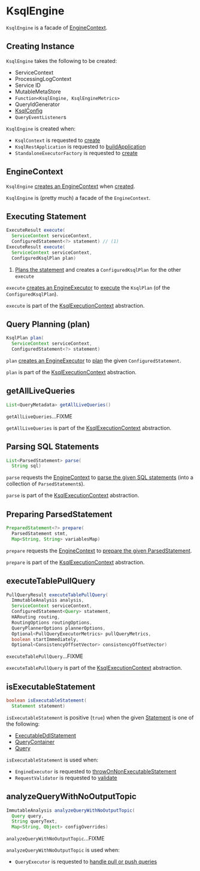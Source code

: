 # KsqlEngine

`KsqlEngine` is a facade of [EngineContext](#primaryContext).

## Creating Instance

`KsqlEngine` takes the following to be created:

* <span id="serviceContext"> ServiceContext
* <span id="processingLogContext"> ProcessingLogContext
* <span id="serviceId"> Service ID
* <span id="metaStore"> MutableMetaStore
* <span id="engineMetricsFactory"> `Function<KsqlEngine, KsqlEngineMetrics>`
* <span id="queryIdGenerator"> QueryIdGenerator
* <span id="ksqlConfig"> [KsqlConfig](KsqlConfig.md)
* <span id="queryEventListeners"> `QueryEventListener`s

`KsqlEngine` is created when:

* `KsqlContext` is requested to [create](embedded/KsqlContext.md#create)
* `KsqlRestApplication` is requested to [buildApplication](rest/KsqlRestApplication.md#buildApplication)
* `StandaloneExecutorFactory` is requested to [create](rest/StandaloneExecutorFactory.md#create)

## <span id="primaryContext"> EngineContext

`KsqlEngine` [creates an EngineContext](EngineContext.md#create) when [created](#creating-instance).

`KsqlEngine` is (pretty much) a facade of the `EngineContext`.

## <span id="execute"> Executing Statement

```java
ExecuteResult execute(
  ServiceContext serviceContext,
  ConfiguredStatement<?> statement) // (1)
ExecuteResult execute(
  ServiceContext serviceContext,
  ConfiguredKsqlPlan plan)
```

1. [Plans the statement](#plan) and creates a `ConfiguredKsqlPlan` for the other `execute`

`execute` [creates an EngineExecutor](EngineExecutor.md#create) to [execute](EngineExecutor.md#execute) the `KsqlPlan` (of the `ConfiguredKsqlPlan`).

`execute` is part of the [KsqlExecutionContext](KsqlExecutionContext.md#execute) abstraction.

## <span id="plan"> Query Planning (plan)

```java
KsqlPlan plan(
  ServiceContext serviceContext,
  ConfiguredStatement<?> statement)
```

`plan` [creates an EngineExecutor](EngineExecutor.md#create) to [plan](EngineExecutor.md#plan) the given `ConfiguredStatement`.

`plan` is part of the [KsqlExecutionContext](KsqlExecutionContext.md#plan) abstraction.

## <span id="getAllLiveQueries"> getAllLiveQueries

```java
List<QueryMetadata> getAllLiveQueries()
```

`getAllLiveQueries`...FIXME

`getAllLiveQueries` is part of the [KsqlExecutionContext](KsqlExecutionContext.md#getAllLiveQueries) abstraction.

## <span id="parse"> Parsing SQL Statements

```java
List<ParsedStatement> parse(
  String sql)
```

`parse` requests the [EngineContext](#primaryContext) to [parse the given SQL statements](EngineContext.md#parse) (into a collection of `ParsedStatement`s).

`parse` is part of the [KsqlExecutionContext](KsqlExecutionContext.md#parse) abstraction.

## <span id="prepare"> Preparing ParsedStatement

```java
PreparedStatement<?> prepare(
  ParsedStatement stmt,
  Map<String, String> variablesMap)
```

`prepare` requests the [EngineContext](#primaryContext) to [prepare the given ParsedStatement](EngineContext.md#prepare).

`prepare` is part of the [KsqlExecutionContext](KsqlExecutionContext.md#prepare) abstraction.

## <span id="executeTablePullQuery"> executeTablePullQuery

```java
PullQueryResult executeTablePullQuery(
  ImmutableAnalysis analysis,
  ServiceContext serviceContext,
  ConfiguredStatement<Query> statement,
  HARouting routing,
  RoutingOptions routingOptions,
  QueryPlannerOptions plannerOptions,
  Optional<PullQueryExecutorMetrics> pullQueryMetrics,
  boolean startImmediately,
  Optional<ConsistencyOffsetVector> consistencyOffsetVector)
```

`executeTablePullQuery`...FIXME

`executeTablePullQuery` is part of the [KsqlExecutionContext](KsqlExecutionContext.md#executeTablePullQuery) abstraction.

## <span id="isExecutableStatement"> isExecutableStatement

```java
boolean isExecutableStatement(
  Statement statement)
```

`isExecutableStatement` is positive (`true`) when the given [Statement](Statement.md) is one of the following:

* [ExecutableDdlStatement](ExecutableDdlStatement.md)
* [QueryContainer](QueryContainer.md)
* [Query](Query.md)

`isExecutableStatement` is used when:

* `EngineExecutor` is requested to [throwOnNonExecutableStatement](EngineExecutor.md#throwOnNonExecutableStatement)
* `RequestValidator` is requested to [validate](rest/RequestValidator.md#validate)

## <span id="analyzeQueryWithNoOutputTopic"> analyzeQueryWithNoOutputTopic

```java
ImmutableAnalysis analyzeQueryWithNoOutputTopic(
  Query query,
  String queryText,
  Map<String, Object> configOverrides)
```

`analyzeQueryWithNoOutputTopic`...FIXME

`analyzeQueryWithNoOutputTopic` is used when:

* `QueryExecutor` is requested to [handle pull or push queries](rest/QueryExecutor.md#handleQuery)
